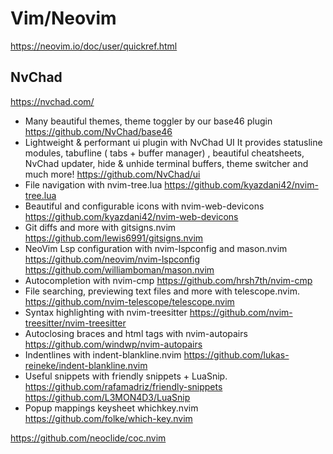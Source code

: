 # Vim/Neovim

<https://neovim.io/doc/user/quickref.html>

## NvChad

https://nvchad.com/

- Many beautiful themes, theme toggler by our base46 plugin <https://github.com/NvChad/base46>
- Lightweight & performant ui plugin with NvChad UI It provides statusline modules, tabufline ( tabs + buffer manager) , beautiful cheatsheets, NvChad updater, hide & unhide terminal buffers, theme switcher and much more! <https://github.com/NvChad/ui>
- File navigation with nvim-tree.lua <https://github.com/kyazdani42/nvim-tree.lua>
- Beautiful and configurable icons with nvim-web-devicons <https://github.com/kyazdani42/nvim-web-devicons>
- Git diffs and more with gitsigns.nvim <https://github.com/lewis6991/gitsigns.nvim>
- NeoVim Lsp configuration with nvim-lspconfig and mason.nvim <https://github.com/neovim/nvim-lspconfig> <https://github.com/williamboman/mason.nvim>
- Autocompletion with nvim-cmp <https://github.com/hrsh7th/nvim-cmp>
- File searching, previewing text files and more with telescope.nvim. <https://github.com/nvim-telescope/telescope.nvim>
- Syntax highlighting with nvim-treesitter <https://github.com/nvim-treesitter/nvim-treesitter>
- Autoclosing braces and html tags with nvim-autopairs <https://github.com/windwp/nvim-autopairs>
- Indentlines with indent-blankline.nvim <https://github.com/lukas-reineke/indent-blankline.nvim>
- Useful snippets with friendly snippets + LuaSnip. <https://github.com/rafamadriz/friendly-snippets> <https://github.com/L3MON4D3/LuaSnip>
- Popup mappings keysheet whichkey.nvim <https://github.com/folke/which-key.nvim>

<https://github.com/neoclide/coc.nvim>
